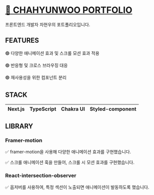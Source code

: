 # [🔑 CHAHYUNWOO PORTFOLIO](https://chahyunwoobi.com/)
프론트엔드 개발자 차현우의 포트폴리오입니다.

## FEATURES
🟢 다양한 애니메이션 효과 및 스크롤 모션 효과 적용  

🟢 반응형 및 크로스 브라우징 대응  

🟢 재사용성을 위한 컴포넌트 분리  


## STACK
| Next.js | TypeScript | Chakra UI | Styled-component |
|:-:|:-:|:-:|:-:|

## LIBRARY
### Framer-motion
✅ framer-motion을 사용해 다양한 애니메이션 효과를 구현했습니다.  

✅ 스크롤 애니메이션 훅을 만들어, 스크롤 시 모션 효과를 구현했습니다.  

### React-intersection-observer
✅ 옵저버를 사용하여, 특정 섹션이 노출되면 애니메이션이 발동하도록 했습니다.
